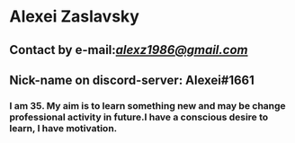 # Alexei Zaslavsky
## Contact by e-mail:*alexz1986@gmail.com*
## Nick-name on discord-server: Alexei#1661 
### I am 35. My aim is to learn something new and may be change professional activity in future.I have a conscious desire to learn, I have motivation.
